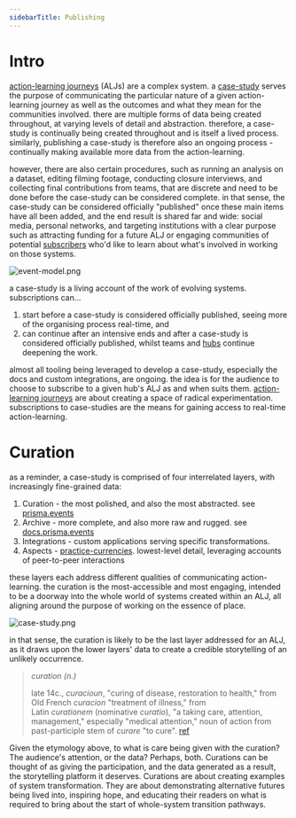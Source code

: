 ```yaml
---
sidebarTitle: Publishing
---
```


# Intro
[action-learning journeys](/patterns/action-learning%20journeys.md) (ALJs) are a complex system. a [case-study](patterns/case-study.md) serves the purpose of communicating the particular nature of a given action-learning journey as well as the outcomes and what they mean for the communities involved. there are multiple forms of data being created throughout, at varying levels of detail and abstraction. therefore, a case-study is continually being created throughout and is itself a lived process. similarly, publishing a case-study is therefore also an ongoing process - continually making available more data from the action-learning. 

however, there are also certain procedures, such as running an analysis on a dataset, editing filming footage, conducting closure interviews, and collecting final contributions from teams, that are discrete and need to be done before the case-study can be considered complete. in that sense, the case-study can be considered officially "published" once these main items have all been added, and the end result is shared far and wide: social media, personal networks, and targeting institutions with a clear purpose such as attracting funding for a future ALJ or engaging communities of potential [subscribers](processes/process-infrastructuring/subscribing.md) who'd like to learn about what's involved in working on those systems. 

![event-model.png](/event-model.png)

a case-study is a living account of the work of evolving systems. subscriptions can... 

1. start before a case-study is considered officially published, seeing more of the organising process real-time, and 
2. can continue after an intensive ends and after a case-study is considered officially published, whilst teams and [hubs](collaborators/communities%20of%20place/hubs.md) continue deepening the work. 

almost all tooling being leveraged to develop a case-study, especially the docs and custom integrations, are ongoing. the idea is for the audience to choose to subscribe to a given hub's ALJ as and when suits them. [action-learning journeys](patterns/action-learning%20journeys.md) are about creating a space of radical experimentation. subscriptions to case-studies are the means for gaining access to real-time action-learning. 
# Curation
as a reminder, a case-study is comprised of four interrelated layers, with increasingly fine-grained data:

1. Curation - the most polished, and also the most abstracted. see [prisma.events](https://www.prisma.events/action)
2. Archive - more complete, and also more raw and rugged. see [docs.prisma.events](https://docs.prisma.events)
3. Integrations - custom applications serving specific transformations.
4. Aspects - [practice-currencies](/processes/process-infrastructuring/practice-currencies). lowest-level detail, leveraging accounts of peer-to-peer interactions

these layers each address different qualities of communicating action-learning. the curation is the most-accessible and most engaging, intended to be a doorway into the whole world of systems created within an ALJ, all aligning around the purpose of working on the essence of place. 

![case-study.png](/case-study.png)

in that sense, the curation is likely to be the last layer addressed for an ALJ, as it draws upon the lower layers' data to create a credible storytelling of an unlikely occurrence. 

> *curation (n.)*
> 
> late 14c., _curacioun_, "curing of disease, restoration to health," from Old French _curacion_ "treatment of illness," from Latin _curationem_ (nominative _curatio_), "a taking care, attention, management," especially "medical attention," noun of action from past-participle stem of _curare_ "to cure". [ref](https://etymonline.com/search?q=curation)

Given the etymology above, to what is care being given with the curation? The audience's attention, or the data? Perhaps, both. Curations can be thought of as giving the participation, and the data generated as a result, the storytelling platform it deserves. Curations are about creating examples of system transformation. They are about demonstrating alternative futures being lived into, inspiring hope, and educating their readers on what is required to bring about the start of whole-system transition pathways. 